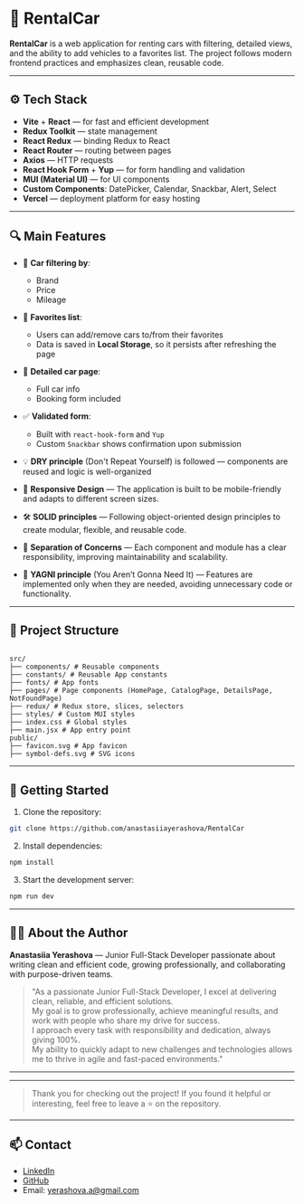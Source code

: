 # 🚗 RentalCar

**RentalCar** is a web application for renting cars with filtering, detailed views, and the ability to add vehicles to a favorites list. The project follows modern frontend practices and emphasizes clean, reusable code.

---

## ⚙️ Tech Stack

- **Vite** + **React** — for fast and efficient development
- **Redux Toolkit** — state management
- **React Redux** — binding Redux to React
- **React Router** — routing between pages
- **Axios** — HTTP requests
- **React Hook Form** + **Yup** — for form handling and validation
- **MUI (Material UI)** — for UI components
- **Custom Components**: DatePicker, Calendar, Snackbar, Alert, Select
- **Vercel** — deployment platform for easy hosting

---

## 🔍 Main Features

- 🔎 **Car filtering by**:

  - Brand
  - Price
  - Mileage

- 📌 **Favorites list**:

  - Users can add/remove cars to/from their favorites
  - Data is saved in **Local Storage**, so it persists after refreshing the page

- 📄 **Detailed car page**:

  - Full car info
  - Booking form included

- ✅ **Validated form**:

  - Built with `react-hook-form` and `Yup`
  - Custom `Snackbar` shows confirmation upon submission

- 💡 **DRY principle** (Don't Repeat Yourself) is followed — components are reused and logic is well-organized
- 📱 **Responsive Design** — The application is built to be mobile-friendly and adapts to different screen sizes.
- 🛠 **SOLID principles** — Following object-oriented design principles to create modular, flexible, and reusable code.
- 📂 **Separation of Concerns** — Each component and module has a clear responsibility, improving maintainability and scalability.
- 🚀 **YAGNI principle** (You Aren’t Gonna Need It) — Features are implemented only when they are needed, avoiding unnecessary code or functionality.

---

## 📁 Project Structure

```plaintext

src/
├── components/ # Reusable components
├── constants/ # Reusable App constants
├── fonts/ # App fonts
├── pages/ # Page components (HomePage, CatalogPage, DetailsPage, NotFoundPage)
├── redux/ # Redux store, slices, selectors
├── styles/ # Custom MUI styles
├── index.css # Global styles
├── main.jsx # App entry point
public/
├── favicon.svg # App favicon
├── symbol-defs.svg # SVG icons

```

---

## 🚀 Getting Started

1. Clone the repository:

```bash
git clone https://github.com/anastasiiayerashova/RentalCar

```

2. Install dependencies:

```bash
npm install

```

3. Start the development server:

```bash
npm run dev

```

---

## 👩‍💻 About the Author

**Anastasiia Yerashova** — Junior Full-Stack Developer passionate about writing clean and efficient code, growing professionally, and collaborating with purpose-driven teams.

> "As a passionate Junior Full-Stack Developer, I excel at delivering clean, reliable, and efficient solutions.  
> My goal is to grow professionally, achieve meaningful results, and work with people who share my drive for success.  
> I approach every task with responsibility and dedication, always giving 100%.  
> My ability to quickly adapt to new challenges and technologies allows me to thrive in agile and fast-paced environments."

---

---

> Thank you for checking out the project! If you found it helpful or interesting, feel free to leave a ⭐ on the repository.

---

## 📫 Contact

- [LinkedIn](www.linkedin.com/in/anastasia-yerashova)
- [GitHub](https://github.com/anastasiiayerashova)
- Email: yerashova.a@gmail.com
